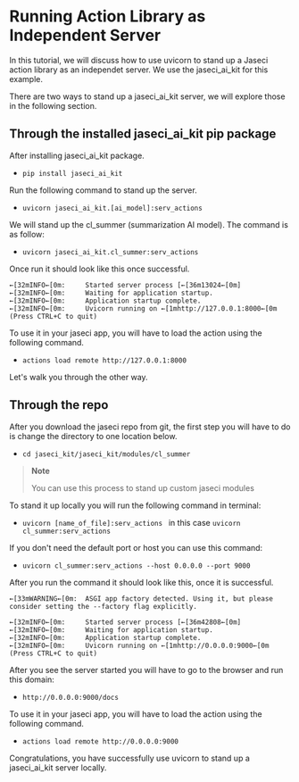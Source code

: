 # Running Action Library as Independent Server

In this tutorial, we will discuss how to use uvicorn to stand up a Jaseci action library as an independet server.
We use the jaseci_ai_kit for this example.

There are two ways to stand up a jaseci_ai_kit server, we will explore those in the following section.

## Through the installed jaseci_ai_kit pip package
After installing jaseci_ai_kit package.
* `pip install jaseci_ai_kit`

Run the following command to stand up the server.
* `uvicorn jaseci_ai_kit.[ai_model]:serv_actions`

We will stand up the cl_summer (summarization AI model). The command is as follow:
* `uvicorn jaseci_ai_kit.cl_summer:serv_actions`

Once run it should look like this once successful.
```
←[32mINFO←[0m:     Started server process [←[36m13024←[0m]
←[32mINFO←[0m:     Waiting for application startup.
←[32mINFO←[0m:     Application startup complete.
←[32mINFO←[0m:     Uvicorn running on ←[1mhttp://127.0.0.1:8000←[0m (Press CTRL+C to quit)
```

To use it in your jaseci app, you will have to load the action using the following command.
* `actions load remote http://127.0.0.1:8000`

Let's walk you through the other way.

## Through the repo
After you download the jaseci repo from git, the first step you will have to do is change the directory to one location below.

* `cd jaseci_kit/jaseci_kit/modules/cl_summer`

> **Note**
>
> You can use this process to stand up custom jaseci modules

To stand it up locally you will run the following command in terminal:

* `uvicorn [name_of_file]:serv_actions ` in this case `uvicorn cl_summer:serv_actions`

If you don't need the default port or host you can use this command:
* `uvicorn cl_summer:serv_actions --host 0.0.0.0 --port 9000`

After you run the command it should look like this, once it is successful.

```
←[33mWARNING←[0m:  ASGI app factory detected. Using it, but please consider setting the --factory flag explicitly.

←[32mINFO←[0m:     Started server process [←[36m42808←[0m]
←[32mINFO←[0m:     Waiting for application startup.
←[32mINFO←[0m:     Application startup complete.
←[32mINFO←[0m:     Uvicorn running on ←[1mhttp://0.0.0.0:9000←[0m (Press CTRL+C to quit)
```

After you see the server started you will have to go to the browser and run this domain:
* `http://0.0.0.0:9000/docs`

To use it in your jaseci app, you will have to load the action using the following command.
* `actions load remote http://0.0.0.0:9000`

Congratulations, you have successfully use uvicorn to stand up a jaseci_ai_kit server locally.